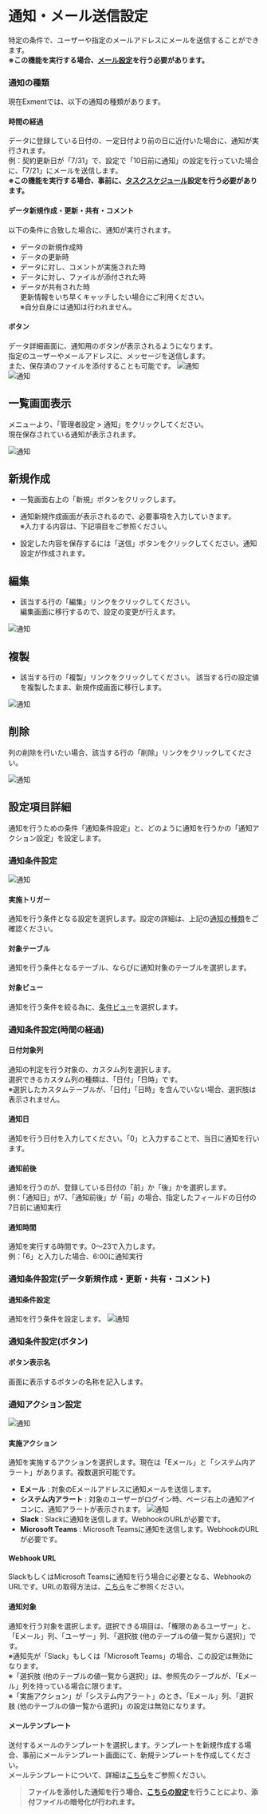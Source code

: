 # 通知・メール送信設定
特定の条件で、ユーザーや指定のメールアドレスにメールを送信することができます。  
**※この機能を実行する場合、[メール設定](/ja/system_setting#システムメール設定)を行う必要があります。**

### 通知の種類
現在Exmentでは、以下の通知の種類があります。

#### 時間の経過
データに登録している日付の、一定日付より前の日に近付いた場合に、通知が実行されます。  
例：契約更新日が「7/31」で、設定で「10日前に通知」の設定を行っていた場合に、「7/21」にメールを送信します。    
**※この機能を実行する場合、事前に、[タスクスケジュール](/ja/quickstart_more?id=タスクスケジュール)設定を行う必要があります。**

#### データ新規作成・更新・共有・コメント
以下の条件に合致した場合に、通知が実行されます。
- データの新規作成時
- データの更新時
- データに対し、コメントが実施された時
- データに対し、ファイルが添付された時
- データが共有された時  
更新情報をいち早くキャッチしたい場合にご利用ください。  
※自分自身には通知は行われません。

#### ボタン
データ詳細画面に、通知用のボタンが表示されるようになります。  
指定のユーザーやメールアドレスに、メッセージを送信します。  
また、保存済のファイルを添付することも可能です。
![通知](img/notify/notify_button1.png)  
![通知](img/notify/notify_button3.png)  


## 一覧画面表示
メニューより、「管理者設定 > 通知」をクリックしてください。  
現在保存されている通知が表示されます。

![通知](img/notify/notify_grid1.png)  


## 新規作成 
- 一覧画面右上の「新規」ボタンをクリックします。
  
- 通知新規作成画面が表示されるので、必要事項を入力していきます。  
※入力する内容は、下記項目をご参照ください。

- 設定した内容を保存するには「送信」ボタンをクリックしてください。通知設定が作成されます。

## 編集
- 該当する行の「編集」リンクをクリックしてください。  
編集画面に移行するので、設定の変更が行えます。  

![通知](img/notify/notify_edit.png)  

## 複製
- 該当する行の「複製」リンクをクリックしてください。
該当する行の設定値を複製したまま、新規作成画面に移行します。

![通知](img/notify/notify_copy.png)  

## 削除
列の削除を行いたい場合、該当する行の「削除」リンクをクリックしてください。  

![通知](img/notify/notify_delete.png)  

## 設定項目詳細
通知を行うための条件「通知条件設定」と、どのように通知を行うかの「通知アクション設定」を設定します。  

### 通知条件設定

![通知](img/notify/notify_form1.png)  

#### 実施トリガー
通知を行う条件となる設定を選択します。設定の詳細は、上記の[通知の種類](#通知の種類)をご確認ください。

#### 対象テーブル
通知を行う条件となるテーブル、ならびに通知対象のテーブルを選択します。

#### 対象ビュー
通知を行う条件を絞る為に、[条件ビュー](/ja/view.md?id=条件ビュー)を選択します。

### 通知条件設定(時間の経過)

#### 日付対象列
通知の判定を行う対象の、カスタム列を選択します。  
選択できるカスタム列の種類は、「日付」「日時」です。  
※選択したカスタムテーブルが、「日付」「日時」を含んでいない場合、選択肢は表示されません。

#### 通知日
通知を行う日付を入力してください。「0」と入力することで、当日に通知を行います。

#### 通知前後
通知を行うのが、登録している日付の「前」か「後」かを選択します。  
例：「通知日」が7、「通知前後」が「前」の場合、指定したフィールドの日付の7日前に通知実行

#### 通知時間
通知を実行する時間です。0～23で入力します。  
例：「6」と入力した場合、6:00に通知実行


### 通知条件設定(データ新規作成・更新・共有・コメント)

#### 通知条件設定
通知を行う条件を設定します。
![通知](img/notify/notify_saved.png)  


### 通知条件設定(ボタン)

#### ボタン表示名
画面に表示するボタンの名称を記入します。


### 通知アクション設定

![通知](img/notify/notify_form2.png)  

#### 実施アクション
通知を実施するアクションを選択します。現在は「Eメール」と「システム内アラート」があります。複数選択可能です。
- **Eメール** : 対象のEメールアドレスに通知メールを送信します。
- **システム内アラート** : 対象のユーザーがログイン時、ページ右上の通知アイコンに、通知アラートが表示されます。 
![通知](img/notify/notify_navbar1.png)  
- **Slack** : Slackに通知を送信します。WebhookのURLが必要です。  
- **Microsoft Teams** : Microsoft Teamsに通知を送信します。WebhookのURLが必要です。  

#### Webhook URL
SlackもしくはMicrosoft Teamsに通知を行う場合に必要となる、WebhookのURLです。URLの取得方法は、[こちら](/ja/notify_webhook)をご参照ください。


#### 通知対象
通知を行う対象を選択します。選択できる項目は、「権限のあるユーザー」と、「Eメール」列、「ユーザー」列、「選択肢 (他のテーブルの値一覧から選択)」です。  
※通知先が「Slack」もしくは「Microsoft Teams」の場合、この設定は無効になります。  
※「選択肢 (他のテーブルの値一覧から選択)」は、参照先のテーブルが、「Eメール」列を持っている場合に限ります。  
※「実施アクション」が「システム内アラート」のとき、「Eメール」列、「選択肢 (他のテーブルの値一覧から選択)」の設定は無効になります。


#### メールテンプレート
送付するメールのテンプレートを選択します。テンプレートを新規作成する場合、事前にメールテンプレート画面にて、新規テンプレートを作成してください。  
メールテンプレートについて、詳細は[こちら](/ja/mail)をご参照ください。  
  
  
>  **ファイルを添付した通知を行う場合、[こちらの設定](/ja/notify_encript)を行うことにより、添付ファイルの暗号化が行われます。**